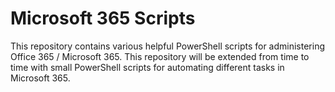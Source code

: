 # Microsoft 365 Scripts

This repository contains various helpful PowerShell scripts for administering Office 365 / Microsoft 365. This repository will be extended from time to time with small PowerShell scripts for automating different tasks in Microsoft 365.
